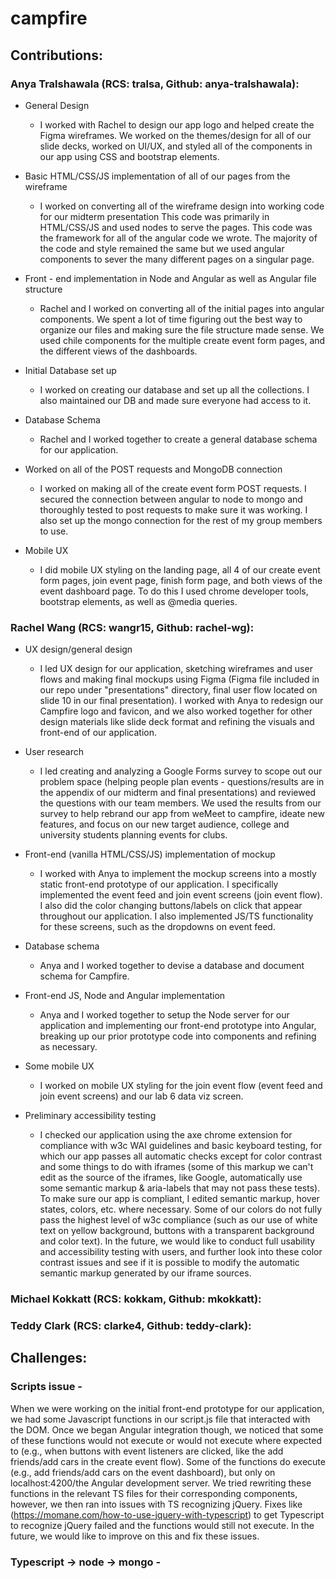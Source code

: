# campfire

## Contributions:

### **Anya Tralshawala (RCS: tralsa, Github: anya-tralshawala):** 
* General Design
    * I worked with Rachel to design our app logo and helped create the Figma wireframes. We worked on the themes/design for all of our slide decks, worked on UI/UX, and styled all of the components in our app using CSS and bootstrap elements.
    
* Basic HTML/CSS/JS implementation of all of our pages from the wireframe
    * I worked on converting all of the wireframe design into working code for our midterm presentation This code was primarily in HTML/CSS/JS and used nodes to serve the pages. This code was the framework for all of the angular code we wrote. The majority of the code and style remained the same but we used angular components to sever the many different pages on a singular page.
    
* Front - end implementation in Node and Angular as well as Angular file structure
    * Rachel and I worked on converting all of the initial pages into angular components. We spent a lot of time figuring out the best way to organize our files and making sure the file structure made sense. We used chile components for the multiple create event form pages, and the different views of the dashboards.

* Initial Database set up
    * I worked on creating our database and set up all the collections. I also maintained our DB and made sure everyone had access to it.

* Database Schema
    * Rachel and I worked together to create a general database schema for our application. 

* Worked on all of the POST requests and MongoDB connection
    * I worked on making all of the create event form POST requests. I secured the connection between angular to node to mongo and thoroughly tested to post requests to make sure it was working. I also set up the mongo connection for the rest of my group members to use.

* Mobile UX
    * I did mobile UX styling on the landing page, all 4 of our create event form pages, join event page, finish form page, and both views of the event dashboard page. To do this I used chrome developer tools, bootstrap elements, as well as @media queries.

### **Rachel Wang (RCS: wangr15, Github: rachel-wg):**
* UX design/general design
	* I led UX design for our application, sketching wireframes and user flows and making final mockups using Figma (Figma file included in our repo under "presentations" directory, final user flow located on slide 10 in our final presentation). I worked with Anya to redesign our Campfire logo and favicon, and we also worked together for other design materials like slide deck format and refining the visuals and front-end of our application. 
	  
* User research
	* I led creating and analyzing a Google Forms survey to scope out our problem space (helping people plan events - questions/results are in the appendix of our midterm and final presentations) and reviewed the questions with our team members. We used the results from our survey to help rebrand our app from weMeet to campfire, ideate new features, and focus on our new target audience, college and university students planning events for clubs. 
	
* Front-end (vanilla HTML/CSS/JS) implementation of mockup 
	* I worked with Anya to implement the mockup screens into a mostly static front-end prototype of our application. I specifically implemented the event feed and join event screens (join event flow). I also did the color changing buttons/labels on click that appear throughout our application. I also implemented JS/TS functionality for these screens, such as the dropdowns on event feed.  

* Database schema
	* Anya and I worked together to devise a database and document schema for Campfire. 
	
* Front-end JS, Node and Angular implementation
	* Anya and I worked together to setup the Node server for our application and implementing our front-end prototype into Angular, breaking up our prior prototype code into components and refining as necessary. 

* Some mobile UX
	* I worked on mobile UX styling for the join event flow (event feed and join event screens) and our lab 6 data viz screen.
	
* Preliminary accessibility testing
	* I checked our application using the axe chrome extension for compliance with w3c WAI guidelines and basic keyboard testing, for which our app passes all automatic checks except for color contrast and some things to do with iframes (some of this markup we can't edit as the source of the iframes, like Google, automatically use some semantic markup & aria-labels that may not pass these tests). To make sure our app is compliant, I edited semantic markup, hover states, colors, etc. where necessary. Some of our colors do not fully pass the highest level of w3c compliance (such as our use of white text on yellow background, buttons with a transparent background and color text). In the future, we would like to conduct full usability and accessibility testing with users, and further look into these color contrast issues and see if it is possible to modify the automatic semantic markup generated by our iframe sources.


### **Michael Kokkatt (RCS: kokkam, Github: mkokkatt):**


### **Teddy Clark (RCS: clarke4, Github: teddy-clark):**


## Challenges:

### Scripts issue - 
When we were working on the initial front-end prototype for our application, we had some Javascript functions in our script.js file that interacted with the DOM. Once we began Angular integration though, we noticed that some of these functions would not execute or would not execute where expected to (e.g., when buttons with event listeners are clicked, like the add friends/add cars in the create event flow). Some of the functions do execute (e.g., add friends/add cars on the event dashboard), but only on localhost:4200/the Angular development server. We tried rewriting these functions in the relevant TS files for their corresponding components, however, we then ran into issues with TS recognizing jQuery. Fixes like (https://momane.com/how-to-use-jquery-with-typescript) to get Typescript to recognize jQuery failed and the functions would still not execute. In the future, we would like to improve on this and fix these issues. 


### Typescript -> node -> mongo - 
